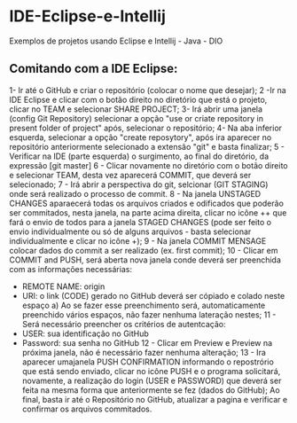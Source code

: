 # IDE-Eclipse-e-Intellij
Exemplos de projetos usando Eclipse e Intellij - Java - DIO

## Comitando com a IDE Eclipse:
1- Ir até o GitHub e criar o repositório (colocar o nome que desejar);
2 -Ir na IDE Eclipse e clicar com o botão direito no diretório que está o projeto, clicar no TEAM e selecionar SHARE PROJECT;
3- Irá abrir uma janela (config Git Repository) selecionar a opção "use or criate repository in present folder of project"  após, selecionar o repositório;
4- Na aba inferior esquerda, selecionar a opção "create reposytory", após ira aparecer no repositório anteriormente selecionado a extensão "git" e basta finalizar;
5 - Verificar na IDE (parte esquerda) o surgimento, ao final do diretório, da expressão [git master]
6 - Clicar novamente no diretório com o botão direito e selecionar TEAM, desta vez aparecerá COMMIT, que deverá ser selecionado;
7 - Irá abrir a perspectiva do git, selcionar (GIT STAGING) onde será realizado o processo de commit.
8 - Na janela UNSTAGED CHANGES aparaecerá todas os arquivos criados e odificados que poderão ser commitados, nesta janela, na parte acima direita, clicar no icône ++ que fará o envio de todos para a janela STAGED CHANGES (pode ser feito o envio individualmente ou só de alguns arquivos - basta selecionar individualmente e clicar no icône +);
9 - Na janela COMMIT MENSAGE colocar dados do commit a ser realizado (ex. first commit);
10 - Clicar em COMMIT and PUSH, será aberta nova janela conde deverá ser preenchida com as informações necessárias:
- REMOTE NAME: origin
- URI: o link (CODE) gerado no GitHub deverá ser cópiado e colado neste espaço
a) Ao se fazer esse preenchimento será, automaticamente preenchido vários espaços, não fazer nenhuma lateração nestes;
11 - Será necessário preencher os critérios de autentcação:
- USER: sua identificação no GitHub
- Password: sua senha no GitHub
12 - Clicar em Preview e Preview na próxima janela, não é necessário fazer nenhuma alteração;
13 - Ira aparecer umajanela PUSH CONFIRMATION informando o repostrório que está sendo enviado, clicar no icône PUSH e o programa solicitará, novamente, a realização do login (USER e PASSWORD) que deverá ser feita na mesma forma que anteriormente se fez (dados do GitHub);
Ao final, basta ir até o Repositório no GitHub, atualizar a pagina e verificar e confirmar os arquivos commitados. 
